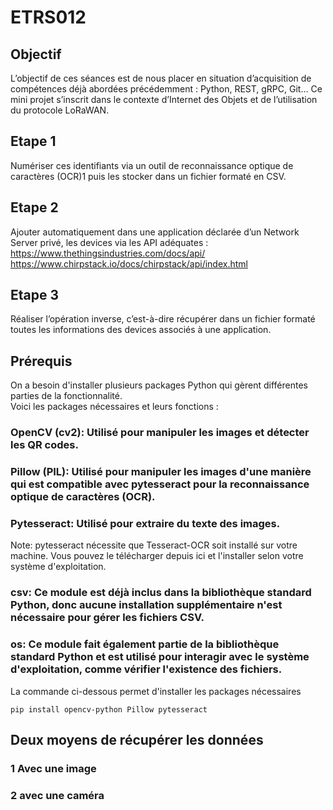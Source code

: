 # ETRS012

## Objectif
L’objectif de ces séances est de nous placer en situation d’acquisition de compétences déjà abordées précédemment : Python, REST, gRPC, Git... Ce mini projet s’inscrit dans le contexte d’Internet des Objets et de l’utilisation du protocole LoRaWAN.

## Etape 1
Numériser ces identifiants via un outil de reconnaissance optique de caractères (OCR)1
puis les stocker dans un fichier formaté en CSV.

## Etape 2
Ajouter automatiquement dans une application déclarée d’un Network Server privé, les
devices via les API adéquates :
https://www.thethingsindustries.com/docs/api/
https://www.chirpstack.io/docs/chirpstack/api/index.html
## Etape 3
Réaliser l’opération inverse, c’est-à-dire récupérer dans un fichier formaté toutes les
informations des devices associés à une application.
## Prérequis
On a besoin d'installer plusieurs packages Python qui gèrent différentes parties de la fonctionnalité.<br/>
Voici les packages nécessaires et leurs fonctions :<br/>
### OpenCV (cv2): Utilisé pour manipuler les images et détecter les QR codes.<br/>
### Pillow (PIL): Utilisé pour manipuler les images d'une manière qui est compatible avec pytesseract pour la reconnaissance optique de caractères (OCR).<br/>
### Pytesseract: Utilisé pour extraire du texte des images.<br/>
Note: pytesseract nécessite que Tesseract-OCR soit installé sur votre machine. Vous pouvez le télécharger depuis ici et l'installer selon votre système d'exploitation.<br/>
### csv: Ce module est déjà inclus dans la bibliothèque standard Python, donc aucune installation supplémentaire n'est nécessaire pour gérer les fichiers CSV.<br/>
### os: Ce module fait également partie de la bibliothèque standard Python et est utilisé pour interagir avec le système d'exploitation, comme vérifier l'existence des fichiers.<br/>
La commande ci-dessous permet d'installer les packages nécessaires<br/>
```
pip install opencv-python Pillow pytesseract
```
## Deux moyens de récupérer les données
### 1 Avec une image 

### 2 avec une caméra

